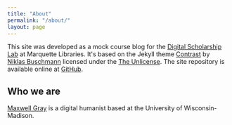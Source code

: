 ```yaml
---
title: "About"
permalink: "/about/"
layout: page
---
```


This site was developed as a mock course blog for the [Digital Scholarship Lab](https://www.marquette.edu/library/digital-scholarship/) at Marquette Libraries. It's based on the Jekyll theme [Contrast](https://github.com/niklasbuschmann/contrast) by [Niklas Buschmann](https://niklasbuschmann.github.io/) licensed under the [The Unlicense](https://github.com/niklasbuschmann/contrast/blob/master/UNLICENSE.txt). The site repository is available online at [GitHub](https://github.com/maxgray20/english-3210).

## Who we are

[Maxwell Gray](https://maxgray20.com) is a digital humanist based at the University of Wisconsin-Madison.
